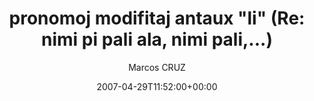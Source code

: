 ---
title: 'pronomoj modifitaj antaux "li" (Re: nimi pi pali ala, nimi pali,...)'
posts: 9
hash: 't743'
author: 'Marcos CRUZ'
date: 2007-04-29T11:52:00+00:00
sources:
  - http://forums.tokipona.org/viewtopic.php%3Ft=743.html
---